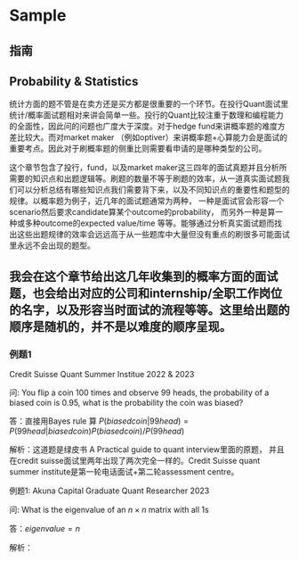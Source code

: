 # Sample

## 指南

## Probability & Statistics
统计方面的题不管是在卖方还是买方都是很重要的一个环节。在投行Quant面试里统计/概率面试题相对来讲会简单一些。投行的Quant比较注重于数理和编程能力的全面性，因此问的问题也广度大于深度。对于hedge fund来讲概率题的难度方差比较大。而对market maker （例如optiver）来讲概率题+心算能力会是面试的重要考点。因此对于刷概率题的侧重比则需要看申请的是哪种类型的公司。  

这个章节包含了投行，fund，以及market maker这三四年的面试真题并且分析所需要的知识点和出题逻辑等。刷题的数量不等于刷题的效率，从一道真实面试题我们可以分析总结有哪些知识点我们需要背下来，以及不同知识点的重要性和题型的规律。以概率题为例子，近几年的面试题通常为两种， 一种是面试官会形容一个scenario然后要求candidate算某个outcome的probability， 而另外一种是算一种或多种outcome的expected value/time 等等。能够通过分析真实面试题而找出这些出题规律的效率会远远高于从一些题库中大量但没有重点的刷很多可能面试里永远不会出现的题型。  

我会在这个章节给出这几年收集到的概率方面的面试题，也会给出对应的公司和internship/全职工作岗位的名字，以及形容当时面试的流程等等。这里给出题的顺序是随机的，并不是以难度的顺序呈现。
---
### 例题1  

Credit Suisse Quant Summer Institue 2022 & 2023 

问: You flip a coin 100 times and observe 99 heads, the probability of a biased coin is 0.95, what is the probability the coin was biased?

答：直接用Bayes rule 算 $P(biased coin|99head) = P(99head|biased coin) P(biased coin) / P(99 head)$

解析：这道题是绿皮书 A Practical guide to quant interview里面的原题， 并且在credit suisse面试里两年出现了两次完全一样的。Credit Suisse quant summer institute是第一轮电话面试+第二轮assessment centre。


例题1: Akuna Capital Graduate Quant Researcher 2023 

问: What is the eigenvalue of an $n \times n$ matrix with all 1s

答：$eigenvalue = n$

解析：



